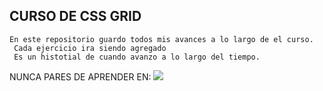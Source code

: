 ## **CURSO DE CSS GRID**
	
	
	En este repositorio guardo todos mis avances a lo largo de el curso.
	 Cada ejercicio ira siendo agregado
	 Es un histotial de cuando avanzo a lo largo del tiempo.

NUNCA PARES DE APRENDER EN: ![](https://encrypted-tbn0.gstatic.com/images?q=tbn:ANd9GcTpU7G-GDIjqs_YHo-2wbpbo_i7cU5h9bmAdRnBZ1BfmT3PHxLCc3mfK8xkjthJZkqasYI&usqp=CAU)
